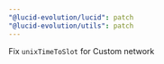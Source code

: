 ```yaml
---
"@lucid-evolution/lucid": patch
"@lucid-evolution/utils": patch
---
```


Fix `unixTimeToSlot` for Custom network
